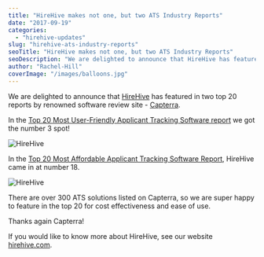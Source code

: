 ```yaml
---
title: "HireHive makes not one, but two ATS Industry Reports"
date: "2017-09-19"
categories:
  - "hirehive-updates"
slug: "hirehive-ats-industry-reports"
seoTitle: "HireHive makes not one, but two ATS Industry Reports"
seoDescription: "We are delighted to announce that HireHive has featured in two top 20 ATS Industry reports by renowned software review site - Capterra."
author: "Rachel-Hill"
coverImage: "/images/balloons.jpg"
---
```


We are delighted to announce that [HireHive](https://hirehive.com) has featured in two top 20 reports by renowned software review site - [Capterra](http://www.capterra.com/).

In the [Top 20 Most User-Friendly Applicant Tracking Software report](http://www.capterra.com/applicant-tracking-software/#user-friendly) we got the number 3 spot!

![HireHive](/images/Applicant-Tracking-User-Friendly-2017.png)

In the [Top 20 Most Affordable Applicant Tracking Software Report](http://www.capterra.com/applicant-tracking-software/#affordable), HireHive came in at number 18.

![HireHive](/images/Applicant-Tracking-Affordable-2017.png)

There are over 300 ATS solutions listed on Capterra, so we are super happy to feature in the top 20 for cost effectiveness and ease of use.

Thanks again Capterra!

If you would like to know more about HireHive, see our website [hirehive.com](https://hirehive.com).
